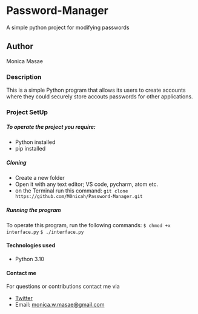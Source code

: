 # Password-Manager
A simple python project for modifying passwords

## Author
Monica Masae

### Description
This is a simple Python program that allows its users to create accounts where they could securely store accouts passwords for other applications.

### Project SetUp
##### To operate the project you require:
  
- Python installed
- pip installed

##### Cloning
- Create a new folder
- Open it with any text editor; VS code, pycharm, atom etc.
- on the Terminal run this command:
  `git clone https://github.com/M0nicah/Password-Manager.git`

##### Running the program
To operate this program, run the following commands:
       `$ chmod +x interface.py`
       `$ ./interface.py`
       
#### Technologies used
- Python 3.10

#### Contact me
For questions or contributions contact me via
* [Twitter](https://twitter.com/m0nica)
* Email: monica.w.masae@gmail.com
